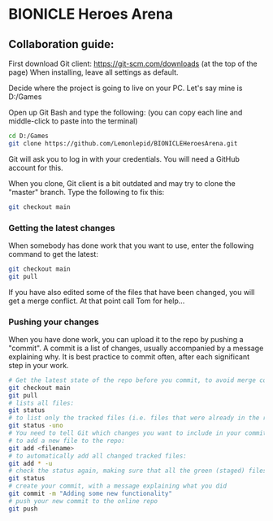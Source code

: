 # BIONICLE Heroes Arena

## Collaboration guide:
First download Git client: https://git-scm.com/downloads (at the top of the page)
When installing, leave all settings as default.

Decide where the project is going to live on your PC. Let's say mine is D:/Games

Open up Git Bash and type the following:
(you can copy each line and middle-click to paste into the terminal)
```sh
cd D:/Games
git clone https://github.com/Lemonlepid/BIONICLEHeroesArena.git
```
Git will ask you to log in with your credentials. You will need a GitHub account for this.

When you clone, Git client is a bit outdated and may try to clone the "master" branch. Type the following to fix this:
```sh
git checkout main
```
### Getting the latest changes
When somebody has done work that you want to use, enter the following command to get the latest:
```sh
git checkout main
git pull
```
If you have also edited some of the files that have been changed, you will get a merge conflict. At that point call Tom for help...

### Pushing your changes
When you have done work, you can upload it to the repo by pushing a "commit". A commit is a list of changes, usually accompanied by a message explaining why.
It is best practice to commit often, after each significant step in your work.
```sh
# Get the latest state of the repo before you commit, to avoid merge conflicts later
git checkout main
git pull
# lists all files:
git status
# to list only the tracked files (i.e. files that were already in the repo) do this instead:
git status -uno
# You need to tell Git which changes you want to include in your commit.
# to add a new file to the repo:
git add <filename>
# to automatically add all changed tracked files:
git add * -u
# check the status again, making sure that all the green (staged) files are intended:
git status
# create your commit, with a message explaining what you did
git commit -m "Adding some new functionality"
# push your new commit to the online repo
git push
```